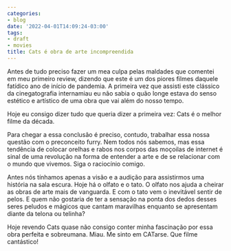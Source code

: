 ```yaml
---
categories:
- blog
date: '2022-04-01T14:09:24-03:00'
tags:
- draft
- movies
title: Cats é obra de arte incompreendida
---
```


Antes de tudo preciso fazer um mea culpa pelas maldades que comentei em meu primeiro review, dizendo que este é um dos piores filmes daquele fatídico ano de início de pandemia. A primeira vez que assisti este clássico da cinegatografia internamiau eu não sabia o quão longe estava do senso estético e artístico de uma obra que vai além do nosso tempo.

Hoje eu consigo dizer tudo que queria dizer a primeira vez: Cats é o melhor filme da década.

Para chegar a essa conclusão é preciso, contudo, trabalhar essa nossa questão com o preconceito furry. Nem todos nós sabemos, mas essa tendência de colocar orelhas e rabos nos corpos das moçoilas de internet é sinal de uma revolução na forma de entender a arte e de se relacionar com o mundo que vivemos. Siga o raciocínio comigo.

Antes nós tínhamos apenas a visão e a audição para assistirmos uma história na sala escura. Hoje há o olfato e o tato. O olfato nos ajuda a cheirar as obras de arte mais de vanguarda. E com o tato vem o inevitável sentir de pelos. E quem não gostaria de ter a sensação na ponta dos dedos desses seres peludos e mágicos que cantam maravilhas enquanto se apresentam diante da telona ou telinha?

Hoje revendo Cats quase não consigo conter minha fascinação por essa obra perfeita e sobreumana. Miau. Me sinto em CATarse. Que filme cantástico!
